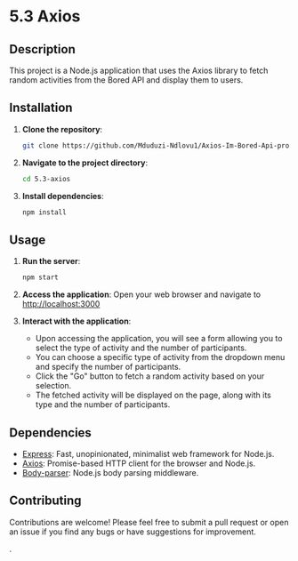 # 5.3 Axios

## Description

This project is a Node.js application that uses the Axios library to fetch random activities from the Bored API and display them to users.

## Installation

1. **Clone the repository**: 
    ```bash
    git clone https://github.com/Mduduzi-Ndlovu1/Axios-Im-Bored-Api-project.git
    ```

2. **Navigate to the project directory**:
    ```bash
    cd 5.3-axios
    ```

3. **Install dependencies**:
    ```bash
    npm install
    ```

## Usage

1. **Run the server**:
    ```bash
    npm start
    ```

2. **Access the application**:
    Open your web browser and navigate to [http://localhost:3000](http://localhost:3000)

3. **Interact with the application**:
    - Upon accessing the application, you will see a form allowing you to select the type of activity and the number of participants.
    - You can choose a specific type of activity from the dropdown menu and specify the number of participants.
    - Click the "Go" button to fetch a random activity based on your selection.
    - The fetched activity will be displayed on the page, along with its type and the number of participants.

## Dependencies

- [Express](https://expressjs.com/): Fast, unopinionated, minimalist web framework for Node.js.
- [Axios](https://axios-http.com/): Promise-based HTTP client for the browser and Node.js.
- [Body-parser](https://www.npmjs.com/package/body-parser): Node.js body parsing middleware.

## Contributing

Contributions are welcome! Please feel free to submit a pull request or open an issue if you find any bugs or have suggestions for improvement.

.
